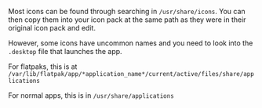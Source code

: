 Most icons can be found through searching in `/usr/share/icons`.
You can then copy them into your icon pack at the same path as they were in their original icon pack and edit. 

However, some icons have uncommon names and you need to look into the `.desktop` file that launches the app.

For flatpaks, this is at `/var/lib/flatpak/app/*application_name*/current/active/files/share/applications`

For normal apps, this is in `/usr/share/applications`